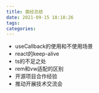 ```yaml
---
title: 面经总结
date: 2021-09-15 18:18:26
tags:
categories:
---
```


- useCallback的使用和不使用场景
- react的keep-alive
- ts的不足之处
- rem和vw适配的区别
- 开源项目合作经验
- 推动开展技术交流会
<!--more-->
